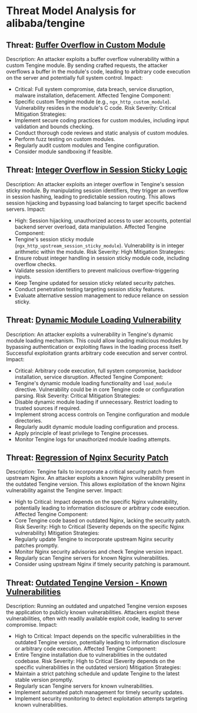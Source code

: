 # Threat Model Analysis for alibaba/tengine

## Threat: [Buffer Overflow in Custom Module](./threats/buffer_overflow_in_custom_module.md)

Description: An attacker exploits a buffer overflow vulnerability within a custom Tengine module. By sending crafted requests, the attacker overflows a buffer in the module's code, leading to arbitrary code execution on the server and potentially full system control.
Impact:
* Critical: Full system compromise, data breach, service disruption, malware installation, defacement.
Affected Tengine Component:
* Specific custom Tengine module (e.g., `ngx_http_custom_module`). Vulnerability resides in the module's C code.
Risk Severity: Critical
Mitigation Strategies:
* Implement secure coding practices for custom modules, including input validation and bounds checking.
* Conduct thorough code reviews and static analysis of custom modules.
* Perform fuzz testing on custom modules.
* Regularly audit custom modules and Tengine configuration.
* Consider module sandboxing if feasible.

## Threat: [Integer Overflow in Session Sticky Logic](./threats/integer_overflow_in_session_sticky_logic.md)

Description: An attacker exploits an integer overflow in Tengine's session sticky module. By manipulating session identifiers, they trigger an overflow in session hashing, leading to predictable session routing. This allows session hijacking and bypassing load balancing to target specific backend servers.
Impact:
* High: Session hijacking, unauthorized access to user accounts, potential backend server overload, data manipulation.
Affected Tengine Component:
* Tengine's session sticky module (`ngx_http_upstream_session_sticky_module`). Vulnerability is in integer arithmetic within the module.
Risk Severity: High
Mitigation Strategies:
* Ensure robust integer handling in session sticky module code, including overflow checks.
* Validate session identifiers to prevent malicious overflow-triggering inputs.
* Keep Tengine updated for session sticky related security patches.
* Conduct penetration testing targeting session sticky features.
* Evaluate alternative session management to reduce reliance on session sticky.

## Threat: [Dynamic Module Loading Vulnerability](./threats/dynamic_module_loading_vulnerability.md)

Description: An attacker exploits a vulnerability in Tengine's dynamic module loading mechanism. This could allow loading malicious modules by bypassing authentication or exploiting flaws in the loading process itself. Successful exploitation grants arbitrary code execution and server control.
Impact:
* Critical: Arbitrary code execution, full system compromise, backdoor installation, service disruption.
Affected Tengine Component:
* Tengine's dynamic module loading functionality and `load_module` directive. Vulnerability could be in core Tengine code or configuration parsing.
Risk Severity: Critical
Mitigation Strategies:
* Disable dynamic module loading if unnecessary. Restrict loading to trusted sources if required.
* Implement strong access controls on Tengine configuration and module directories.
* Regularly audit dynamic module loading configuration and process.
* Apply principle of least privilege to Tengine processes.
* Monitor Tengine logs for unauthorized module loading attempts.

## Threat: [Regression of Nginx Security Patch](./threats/regression_of_nginx_security_patch.md)

Description: Tengine fails to incorporate a critical security patch from upstream Nginx. An attacker exploits a known Nginx vulnerability present in the outdated Tengine version. This allows exploitation of the known Nginx vulnerability against the Tengine server.
Impact:
* High to Critical: Impact depends on the specific Nginx vulnerability, potentially leading to information disclosure or arbitrary code execution.
Affected Tengine Component:
* Core Tengine code based on outdated Nginx, lacking the security patch.
Risk Severity: High to Critical (Severity depends on the specific Nginx vulnerability)
Mitigation Strategies:
* Regularly update Tengine to incorporate upstream Nginx security patches promptly.
* Monitor Nginx security advisories and check Tengine version impact.
* Regularly scan Tengine servers for known Nginx vulnerabilities.
* Consider using upstream Nginx if timely security patching is paramount.

## Threat: [Outdated Tengine Version - Known Vulnerabilities](./threats/outdated_tengine_version_-_known_vulnerabilities.md)

Description: Running an outdated and unpatched Tengine version exposes the application to publicly known vulnerabilities. Attackers exploit these vulnerabilities, often with readily available exploit code, leading to server compromise.
Impact:
* High to Critical: Impact depends on the specific vulnerabilities in the outdated Tengine version, potentially leading to information disclosure or arbitrary code execution.
Affected Tengine Component:
* Entire Tengine installation due to vulnerabilities in the outdated codebase.
Risk Severity: High to Critical (Severity depends on the specific vulnerabilities in the outdated version)
Mitigation Strategies:
* Maintain a strict patching schedule and update Tengine to the latest stable version promptly.
* Regularly scan Tengine servers for known vulnerabilities.
* Implement automated patch management for timely security updates.
* Implement security monitoring to detect exploitation attempts targeting known vulnerabilities.

